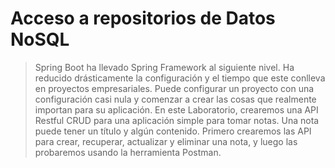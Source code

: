 # Acceso a repositorios de Datos NoSQL
> Spring Boot ha llevado Spring Framework al siguiente nivel. Ha reducido drásticamente la configuración y el tiempo que
  este conlleva en proyectos empresariales. Puede configurar un proyecto con una configuración casi nula y comenzar a
  crear las cosas que realmente importan para su aplicación.
  En este Laboratorio, crearemos una API Restful CRUD para una aplicación simple para tomar notas. Una nota puede
  tener un título y algún contenido. Primero crearemos las API para crear, recuperar, actualizar y eliminar una nota, y luego
  las probaremos usando la herramienta Postman.
